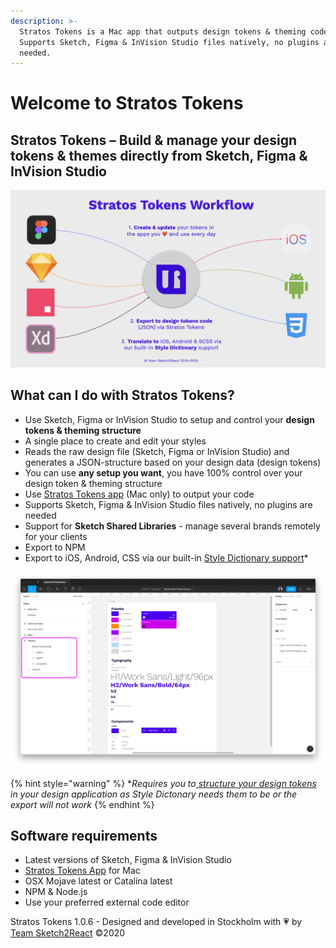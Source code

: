 ```yaml
---
description: >-
  Stratos Tokens is a Mac app that outputs design tokens & theming code.
  Supports Sketch, Figma & InVision Studio files natively, no plugins are
  needed.
---
```


# Welcome to Stratos Tokens

## Stratos Tokens – Build & manage your design tokens & themes directly from Sketch, Figma & InVision Studio

![Overview of how Stratos Tokens works. We&apos;re also adding Adobe XD support further down the road.](.gitbook/assets/stratos-tokens-workflow.001.jpeg)

## What can I do with Stratos Tokens?

* Use Sketch, Figma or InVision Studio to setup and control your **design tokens & theming structure**
* A single place to create and edit your styles
* Reads the raw design file \(Sketch, Figma or InVision Studio\) and generates a JSON-structure based on your design data \(design tokens\)
* You can use **any setup you want**, you have 100% control over your design token & theming structure
* Use [Stratos Tokens app](https://gumroad.com/l/stratoswfh) \(Mac only\) to output your code
* Supports Sketch, Figma & InVision Studio files natively, no plugins are needed
* Support for **Sketch Shared Libraries** - manage several brands remotely for your clients
* Export to NPM
* Export to iOS, Android, CSS via our built-in [Style Dictionary support](https://amzn.github.io/style-dictionary/#/)\*

![Our basic MaterialUI design tokens demo that is included](.gitbook/assets/figmabasicsetupmaterialdesign.png)

{% hint style="warning" %}
\*_Requires you to_[ _structure your design tokens_](https://amzn.github.io/style-dictionary/#/properties?id=examples) _in your design application as Style Dictonary needs them to be or the export will not work_
{% endhint %}

## Software requirements

* Latest versions of Sketch, Figma & InVision Studio
* [Stratos Tokens App](https://gumroad.com/l/stratoswfh) for Mac
* OSX Mojave latest or Catalina latest
* NPM & Node.js
* Use your preferred external code editor

Stratos Tokens 1.0.6 - Designed and developed in Stockholm with 💗 by [Team Sketch2React](https://sketch2react.io) ©2020


